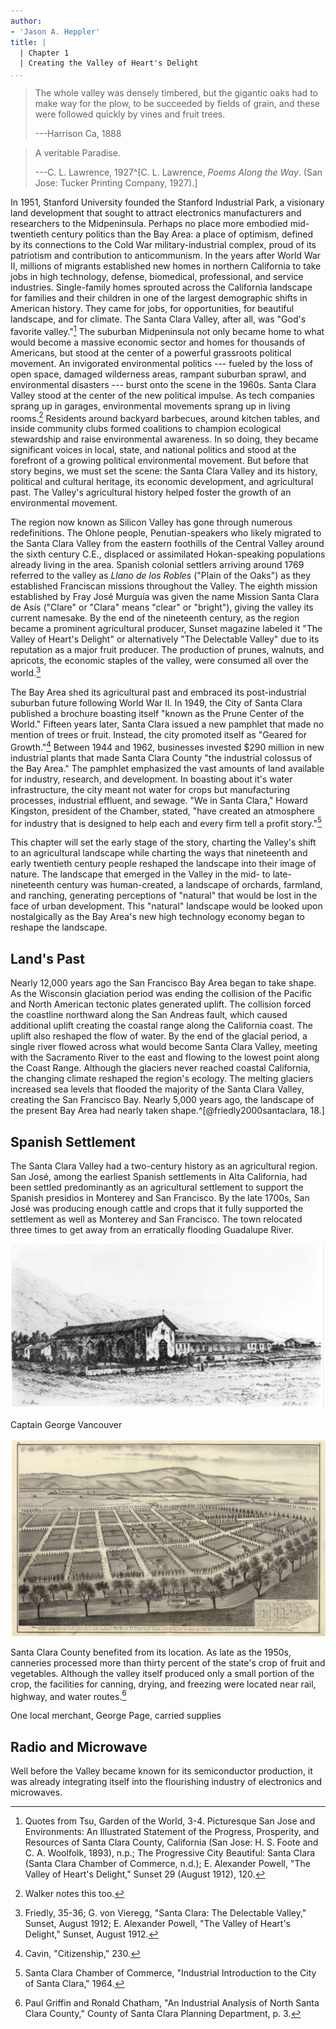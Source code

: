 ```yaml
---
author:
- 'Jason A. Heppler'
title: | 
  | Chapter 1
  | Creating the Valley of Heart's Delight
...
```


> The whole valley was densely timbered, but the gigantic oaks had to make way
> for the plow, to be succeeded by fields of grain, and these were followed
> quickly by vines and fruit trees.
>
> ---Harrison Ca, 1888

> A veritable Paradise.
>
> ---C. L. Lawrence, 1927^[C. L. Lawrence, *Poems Along the Way*. (San Jose:
> Tucker Printing Company, 1927).]

<!--
Chapter 1 will set the stage for the mid-twentieth century. The chapter will begin by sketching out the three hybrid landscapes that existed in California: the agricultural landscape, the urban landscape, and the industrial landscape. As noted above, these landscapes were conceptual and physical constructions. The chapter will also introduce readers to the history leading up postwar California, and lay the groundwork found in agriculture, mining, and timbering operations that demanded large amounts of water. The chapter will largely be a general look at water in California prior to 1945. Chapter 2 will start a more focused examination of the Valley's history. The rest of the chapter lays out the rest of the groundwork by surveying urban growth and industrial growth, charting the rise of electronics manufacturing in Santa Clara County beginning in the early twentieth century and will end after World War II. This will be key to examining the early industrial work being built up by Stanford University. Chapter 1 brings the story up to the post-agricultural, postwar suburban and industrial development, which will be the primary focus of this dissertation.
-->

<!--
    •   Introduction
    ⁃   The Valley of pre-farms
    ⁃   The Valley of pre-industry
    •   Envisioning the Postwar Metropolis
    ⁃   Boosterism
    ⁃   Development around Stanford, early history in the 1950s (pick back up in Chapter 3)
    ⁃   Residential development
    ⁃   Impact of World War II
-->

In 1951, Stanford University founded the Stanford Industrial Park, a
visionary land development that sought to attract electronics
manufacturers and researchers to the Midpeninsula. Perhaps no place more
embodied mid-twentieth century politics than the Bay Area: a place of
optimism, defined by its connections to the Cold War military-industrial
complex, proud of its patriotism and contribution to anticommunism. In
the years after World War II, millions of migrants established new homes
in northern California to take jobs in high technology, defense,
biomedical, professional, and service industries. Single-family homes
sprouted across the California landscape for families and their children
in one of the largest demographic shifts in American history. They came
for jobs, for opportunities, for beautiful landscape, and for climate.
The Santa Clara Valley, after all, was "God's favorite valley."[^cf1]
The suburban Midpeninsula not only became home to what would become a
massive economic sector and homes for thousands of Americans, but stood
at the center of a powerful grassroots political movement. An
invigorated environmental politics --- fueled by the loss of open space,
damaged wilderness areas, rampant suburban sprawl, and environmental
disasters --- burst onto the scene in the 1960s. Santa Clara Valley
stood at the center of the new political impulse. As tech companies
sprang up in garages, environmental movements sprang up in living
rooms.[^cf2] Residents around backyard barbecues, around kitchen tables,
and inside community clubs formed coalitions to champion ecological
stewardship and raise environmental awareness. In so doing, they became
significant voices in local, state, and national politics and stood at
the forefront of a growing political environmental movement. But before
that story begins, we must set the scene: the Santa Clara Valley and its
history, political and cultural heritage, its economic development, and
agricultural past. The Valley's agricultural history helped foster the
growth of an environmental movement.

The region now known as Silicon Valley has gone through numerous
redefinitions. The Ohlone people, Penutian-speakers who likely migrated
to the Santa Clara Valley from the eastern foothills of the Central
Valley around the sixth century C.E., displaced or assimilated
Hokan-speaking populations already living in the area. Spanish colonial
settlers arriving around 1769 referred to the valley as *Llano de los
Robles* ("Plain of the Oaks") as they established Franciscan missions
throughout the Valley. The eighth mission established by Fray José
Murguía was given the name Mission Santa Clara de Asís ("Clare" or
"Clara" means "clear" or "bright"), giving the valley its current
namesake. By the end of the nineteenth century, as the region became a
prominent agricultural producer, Sunset magazine labeled it "The Valley
of Heart's Delight" or alternatively "The Delectable Valley" due to its
reputation as a major fruit producer. The production of prunes, walnuts,
and apricots, the economic staples of the valley, were consumed all over
the world.[^cf3]

The Bay Area shed its agricultural past and embraced its post-industrial
suburban future following World War II. In 1949, the City of Santa Clara
published a brochure boasting itself "known as the Prune Center of the
World." Fifteen years later, Santa Clara issued a new pamphlet that made
no mention of trees or fruit. Instead, the city promoted itself as
"Geared for Growth."[^cf4] Between 1944 and 1962, businesses invested
\$290 million in new industrial plants that made Santa Clara County "the
industrial colossus of the Bay Area." The pamphlet emphasized the vast
amounts of land available for industry, research, and development. In
boasting about it's water infrastructure, the city meant not water for
crops but manufacturing processes, industrial effluent, and sewage. "We
in Santa Clara," Howard Kingston, president of the Chamber, stated,
"have created an atmosphere for industry that is designed to help each
and every firm tell a profit story."[^cf5]

This chapter will set the early stage of the story, charting the
Valley's shift to an agricultural landscape while charting the ways that
nineteenth and early twentieth century people reshaped the landscape
into their image of nature. The landscape that emerged in the Valley in
the mid- to late-nineteenth century was human-created, a landscape of
orchards, farmland, and ranching, generating perceptions of "natural"
that would be lost in the face of urban development. This "natural"
landscape would be looked upon nostalgically as the Bay Area's new high
technology economy began to reshape the landscape.

## Land's Past

Nearly 12,000 years ago the San Francisco Bay Area began to take shape. 
As the Wisconsin glaciation period was ending the collision of the 
Pacific and North American tectonic plates generated uplift. The 
collision forced the coastline northward along the San Andreas fault, 
which caused additional uplift creating the coastal range along the 
California coast.  The uplift also reshaped the flow of water. By the 
end of the glacial period, a single river flowed across what would 
become Santa Clara Valley, meeting with the Sacramento River to the east 
and flowing to the lowest point along the Coast Range. Although the 
glaciers never reached coastal California, the changing climate reshaped 
the region's ecology. The melting glaciers increased sea levels that 
flooded the majority of the Santa Clara Valley, creating the San 
Francisco Bay. Nearly 5,000 years ago, the landscape of the present Bay 
Area had nearly taken shape.^[@friedly2000santaclara, 18.]

## Spanish Settlement

The Santa Clara Valley had a two-century history as an agricultural
region. San José, among the earliest Spanish settlements in Alta
California, had been settled predominantly as an agricultural settlement
to support the Spanish presidios in Monterey and San Francisco. By the
late 1700s, San José was producing enough cattle and crops that it fully
supported the settlement as well as Monterey and San Francisco. The town
relocated three times to get away from an erratically flooding Guadalupe
River.

![Mission San Jose by Henry Chapman Ford, ca. 1883. Courtesy of University of Southern California Libraries.](figures/missionsanjose.png)

Captain George Vancouver

![Poplar City.](figures/poplarcity.png)

Santa Clara County benefited from its location. As late as the 1950s,
canneries processed more than thirty percent of the state's crop of
fruit and vegetables. Although the valley itself produced only a small
portion of the crop, the facilities for canning, drying, and freezing
were located near rail, highway, and water routes.[^cf6]

One local merchant, George Page, carried supplies

## Radio and Microwave

Well before the Valley became known for its semiconductor production, it
was already integrating itself into the flourishing industry of
electronics and microwaves.


<!--
This includes industrial activity well before 1945; see Understanding Silicon Valley and the roots of radio and microwave electronics.

Whyte put his hopes in an alliance of farmers and legislators. Farmers joined with agricultural representatives to enact legislation that would protect farmland from development. They sought tax abatements for farmers who abutted subdivisions. Tract homes raised tax assessments on adjacent orchards, but orchards did not provide the massive profits of developments. Without tax abatements, farmers argued, they would be taxed out of business.[^cf7]
-->


[^cf1]: Quotes from Tsu, Garden of the World, 3-4. Picturesque San Jose and Environments: An Illustrated Statement of the Progress, Prosperity, and Resources of Santa Clara County, California (San Jose: H. S. Foote and C. A. Woolfolk, 1893), n.p.; The Progressive City Beautiful: Santa Clara (Santa Clara Chamber of Commerce, n.d.); E. Alexander Powell, "The Valley of Heart's Delight," Sunset 29 (August 1912), 120.

[^cf2]: Walker notes this too.

[^cf3]: Friedly, 35-36; G. von Vieregg, "Santa Clara: The Delectable Valley," Sunset, August 1912; E. Alexander Powell, "The Valley of Heart's Delight," Sunset, August 1912.

[^cf4]: Cavin, "Citizenship," 230.

[^cf5]: Santa Clara Chamber of Commerce, "Industrial Introduction to the City of Santa Clara," 1964.

[^cf6]: Paul Griffin and Ronald Chatham, "An Industrial Analysis of North Santa Clara County," County of Santa Clara Planning Department, p. 3.

[^cf7]: Cavin, 211.

<!--
The region now known as Silicon Valley has gone through numerous
redefinitions. The Ohlone people, Penutian-speakers who likely migrated to the
Valley from the eastern foothills of the Central Valley around the 6th century
CE, displaced or assimilated Hokan-speaking populations already living in the
Valley. Spanish colonial settlers referred to the valley as "Llano de los
Robles" (Plain of the Oaks), a name bestowed on the valley by José Francisco
establishing Franciscan missions in the valley. The eighth mission established
by Father Serra was given the name Mission Santa Clara de Asís ("Clare" or
"Clara" means 'clear' or "bright"). In August 1912, Sunset magazine labeled it
"The Valley of Heart's Delight" or alternatively "The Delectable Valley" due
to its reputation as a fruit producer. The production of prunes, walnuts, and
apricots, the economic staples of the valley, were consumed all over the
world.^[Friedly, 35-36; G. von Vieregg, "Santa Clara: The Delectable Valley,"
*Sunset*, August 1912; E. Alexander Powell, "The Valley of Heart's Delight,"
*Sunset*, August 1912.]

The Bay Area shed its agricultural past and embraced its post-industrial
suburban future following World War II. In 1949, the City of Santa Clara
published a brochure boasting itself "known as the Prune Center of the World."
Fifteen years later, Santa Clara issued a new pamphlet that made no mention of
trees or fruit. Instead, the city promoted itself as "Geared for
Growth."^[Cavin, "Citizenship," 230.] Between 1944 and 1962, businesses
invested \$290 million in new industrial plants that made Santa Clara County
"the industrial colossus of the Bay Area." The pamphlet emphasized the vast
amounts of land available for industry, research, and development. In boasting
about it's water infrastructure, the city meant not water for crops but
manufacturing processes, industrial effluent, and sewage. "We in Santa Clara,"
Howard Kingston, president of the Chamber, stated, "have created an atmosphere
for industry that is designed to help each and every firm tell a profit
story."^[Santa Clara Chamber of Commerce, "Industrial Introduction to the City
of Santa Clara," 1964.]

This chapter will set the early stage of the story, charting the Valley's
agricultural past and its transitioning to an industrial and urban landscape.
The landscape that emerged in the Valley in the mid- to late-nineteenth
century was human-created, a landscape of orchards, farmland, and ranching,
perceptions of "natural" that would be lost in the face of urban development.
This "natural" landscape would be looked upon nostalgically as the Bay Area's
new industrial economy began to reshape the landscape.% Pre-Valley Farms%
Pre-Valley Industry


from Cavin:
> Whyte put his hopes in an alliance of farmers and legislators. Farmers
> joined with agricultural representatives to enact legislation that would
> protect farmland from development. They sought tax abatements for farmers
> who abutted subdivisions. Tract homes raised tax assessments on adjacent
> orchards, but orchards did not provide the massive profits of developments.
> Without tax abatements, farmers argued, they would be taxed out of
> business.^[Cavin, 211.]
-->
